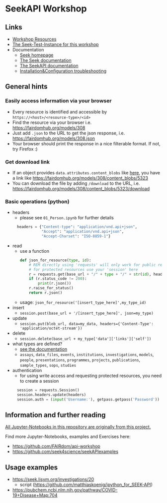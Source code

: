 # SeekAPI Workshop

## Links
- [Workshop Resources](https://github.com/whomingbird/SEEK-API-Workshop)
- [The Seek-Test-Instance for this workshop](https://sandbox2.fairdomhub.org)
- Documentation
  - [Seek homepage](https://seek4science.org)
  - [The Seek documentation](https://docs.seek4science.org)
  - [The SeekAPI documentation](https://docs.seek4science.org/tech/api/index.html)
  - [Installation&Configuration troubleshooting](https://github.com/carpentries/workshop-template/wiki/Configuration-Problems-and-Solutions)


## General hints
### Easily access information via your browser
- Every resource is identified and accessible by `https://<host>/<resource-type>/<id>`
- Find the resource via your browser i.e. https://fairdomhub.org/models/308
- Just add `.json` to the URL to get the json response, i.e. https://fairdomhub.org/models/308.json
- Your browser should print the response in a nice filterable format. If not, try Firefox :)

### Get download link
- If an object provides `data.attributes.content_blobs` like [here](https://fairdomhub.org/models/308.json), you have a link like https://fairdomhub.org/models/308/content_blobs/5323
- You can download the file by adding `/download` to the URL, i.e. https://fairdomhub.org/models/308/content_blobs/5323/download

### Basic operations (python)
- headers
  - please see `01_Person.ipynb` for further details
  ```py
    headers = {"Content-type": "application/vnd.api+json",
               "Accept": "application/vnd.api+json",
               "Accept-Charset": "ISO-8859-1"}
  ```
- read
  - use a function
    ```py
    def json_for_resource(type, id):    
        # REM directly using 'requests' will only work for public resources,
        # for protected resources use your 'session' here
        r = requests.get(base_url + "/" + type + "/" + str(id), headers=headers)
        if (r.status_code != 200):
            print(r.json())
        r.raise_for_status()
        return r.json()
    ```
  - usage: `json_for_resource('[insert_type_here]',my_type_id)`
- insert
  - `session.post(base_url + '/[insert_type_here]', json=my_type)`
- update
  - `session.put(blob_url, data=my_data, headers={'Content-Type': 'application/octet-stream'})`
- delete
  - `session.delete(base_url + my_type['data']['links']['self'])`
- what types are defined?
  - [see the documentation](https://docs.seek4science.org/tech/api/index.html#tag/search)
  - `assays`, `data_files`, `events`, `institutions`, `investigations`, `models`, `people`, `presentations`, `programmes`, `projects`, `publications`, `sample_types`, `sops`, `studies`
- authentication
  - for using write access and requesting protected resources, you need to create a session
  ```py
    session = requests.Session()
    session.headers.update(headers)
    session.auth = (input('Username:'), getpass.getpass('Password'))
  ```

## Information and further reading
[All Jupyter-Notebooks in this repository are originally from this project.](https://github.com/FAIRdom/api-workshop)

Find more Jupyter-Notebooks, examples and Exercises here:
- https://github.com/FAIRdom/api-workshop
- https://github.com/seek4science/seekAPIexamples

## Usage examples
- https://seek.lisym.org/investigations/20
  - script (https://github.com/matthiaskoenig/ipython_for_SEEK-API)
- https://pubchem.ncbi.nlm.nih.gov/pathway/COVID-19+Disease+Map:704
